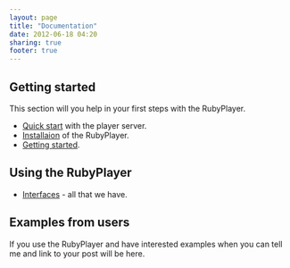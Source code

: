 ```yaml
---
layout: page
title: "Documentation"
date: 2012-06-18 04:20
sharing: true
footer: true
---
```


Getting started
--------------------

This section will you help in your first steps with the RubyPlayer.

* [Quick start](http://playerstage.sourceforge.net/doc/Player-svn/player/start.html) with the player server.
* [Installaion](https://github.com/flipback/ruby-player/wiki/Installation) of the RubyPlayer.
* [Getting started](https://github.com/flipback/ruby-player/wiki/Getting-started).

Using the RubyPlayer
--------------------

* [Interfaces](https://github.com/flipback/ruby-player/wiki/Interfaces) - all that we have.

Examples from users
-------------------

If you use the RubyPlayer and have interested examples when you can tell me and link to your post will be here. 
